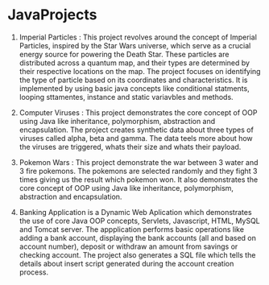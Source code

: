 # JavaProjects

1. Imperial Particles : This project revolves around the concept of Imperial Particles, inspired by the Star Wars universe, which serve as a crucial energy source for powering the Death Star. These particles are distributed across a quantum map, and their types are determined by their respective locations on the map. The project focuses on identifying the type of particle based on its coordinates and characteristics. It is implemented by using basic java concepts like conditional statments, looping sttamentes, instance and static variavbles and methods.


2. Computer Viruses : This project demonstrates the core concept of OOP using Java like inheritance, polymorphism, abstraction and encapsulation. The project creates synthetic data about three types of viruses called alpha, beta and gamma. The data teels more about how the viruses are triggered, whats their size and whats their payload.

3. Pokemon Wars : This project demonstrate the war between 3 water and 3 fire pokemons. The pokemons are selected randomly and they fight 3 times giving us the result which pokemon won. It also demonstrates the core concept of OOP using Java like inheritance, polymorphism, abstraction and encapsulation.

4. Banking Application is a Dynamic Web Aplication which demonstrates the use of core Java OOP concepts, Servlets, Javascript, HTML, MySQL and Tomcat server. The appplication performs basic operations like adding a bank account, displaying the bank accounts (all and based on account number), deposit or withdraw an amount from savings or checking account. The project also generates a SQL file which tells the details about insert script generated during the account creation process.
